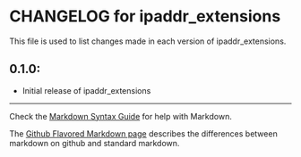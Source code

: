 # CHANGELOG for ipaddr_extensions

This file is used to list changes made in each version of ipaddr_extensions.

## 0.1.0:

* Initial release of ipaddr_extensions

- - -
Check the [Markdown Syntax Guide](http://daringfireball.net/projects/markdown/syntax) for help with Markdown.

The [Github Flavored Markdown page](http://github.github.com/github-flavored-markdown/) describes the differences between markdown on github and standard markdown.
